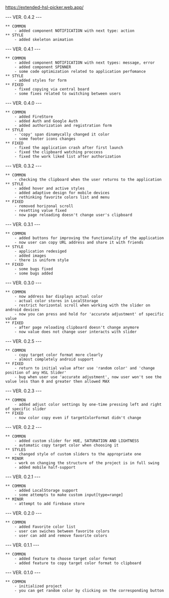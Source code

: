 https://extended-hsl-picker.web.app/

--- VER. 0.4.2 ---

	** COMMON
		- added component NOTIFICATION with next type: action
	** STYLE
		- added skeleton animation

--- VER. 0.4.1 ---

	** COMMON
		- added component NOTIFICATION with next types: message, error
		- added component SPINNER
		- some code optimization related to application perfomance
	** STYLE
		- added styles for form
	** FIXED
		- fixed copying via central board
		- some fixes related to switching between users

--- VER. 0.4.0 ---

	** COMMON
		- added FireStore
		- added Auth and Google Auth
		- added authorization and registration form
	** STYLE
		- 'copy' span dinamycally changed it color
		- some footer icons changes 
	** FIXED
		- fixed the application crash after first launch
		- fixed the clipboard watching proccess
		- fixed the work liked list after authorization

--- VER. 0.3.2 ---

	** COMMON
		- checking the clipboard when the user returns to the application
	** STYLE
		- added hover and active styles
		- added adaptive design for mobile devices
		- rethinking favorite colors list and menu
	** FIXED
		- removed horizonal scroll
		- resetting value fixed
		- now page reloading doesn't change user's clipboard 

--- VER. 0.3.1 ---

	** COMMON
		- added buttons for improving the functionality of the application
		- now user can copy URL address and share it with friends
	** STYLE
		- application redesiged
		- added images
		- there is uniform style
	** FIXED
		- some bugs fixed
		- some bugs added

--- VER. 0.3.0 ---

	** COMMON
		- now address bar displays actual color
		- actual color stores in LocalStorage
		- restrict horizontal scroll when working with the slider on android devices
		- now you can press and hold for 'accurate adjustment' of specific value
	** FIXED
		- after page reloading clipboard doesn't change anymore
		- now value does not change user interacts with slider

--- VER. 0.2.5 ---

	** COMMON
		- copy target color format more clearly
		- almost completely android support
	** FIXED
		- return to initial value after use 'random color' and 'change position of any HSL Slider'
		- bug when user use 'accurate adjustment', now user won't see the value less than 0 and greater then allowed MAX

--- VER. 0.2.3 ---

	** COMMON
		- added adjust color settings by one-time pressing left and right of specific slider
	** FIXED
		- now color copy even if targetColorFormat didn't change

--- VER. 0.2.2 ---

	** COMMON
		- added custom slider for HUE, SATURATION AND LIGHTNESS
		- automatic copy target color when choosing it
	** STYLES
		- changed style of custom sliders to the appropriate one
	** MINOR
		- work on changing the structure of the project is in full swing
		- added mobile half-support

--- VER. 0.2.1 ---

	** COMMON
		- added LocalStorage support
		- some attempts to make custom input[type=range] 
	** MINOR
		- attempt to add firebase store

--- VER. 0.2.0 ---

	** COMMON
		- added Favorite color list
		- user can swiches between favorite colors
		- user can add and remove favorite colors

--- VER. 0.1.1 ---

	** COMMON
		- added feature to choose target color format
		- added feature to copy target color format to clipboard

--- VER. 0.1.0 ---

	** COMMON
		- initialized project
		- you can get random color by clicking on the corresponding button
